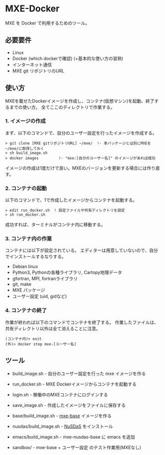 MXE-Docker
========

MXE を Docker で利用するためのツール。


必要要件
--------

  * Linux
  * Docker (which dockerで確認) (+基本的な使い方の習熟)
  * インターネット通信
  * MXE git リポジトリのURL


使い方
--------

MXEを載せたDockerイメージを作成し、コンテナ(仮想マシン)を起動、終了するまでの使い方。
全てここのディレクトリで作業する。


### 1. イメージの作成

まず、以下のコマンドで、自分のユーザー設定を行ったイメージを作成する。

```
> git clone [MXE gitリポジトリURL] ~/mxe/  !- 本パッケージとは別にMXEを~/mxe/に取得しておく
> sh build_image.sh
> docker images         !- "mxe:[自分のユーザー名]" のイメージがあれば成功
```

イメージの作成は1度だけで良い。MXEのバージョンを更新する場合には作り直す。


### 2. コンテナの起動

以下のコマンドで、1で作成したイメージからコンテナを起動する。

```
> edit run_docker.sh  ! 設定ファイルや共有ディレクトリを設定
> sh run_docker.sh
```
成功すれば、ターミナルがコンテナ内に移動する。


### 3. コンテナ内の作業

コンテナには以下が設定されている。
エディターは用意していないので、自分でインストールするなりする。

  * Debian linux
  * Python3, Pythonの各種ライブラリ, Cartopy地理データ
  * gfortran, MPI, fortranライブラリ
  * git, make
  * MXE パッケージ
  * ユーザー設定 (uid, gidなど)


### 4. コンテナの終了

作業が終われば以下のコマンドでコンテナを終了する。
作業したファイルは、共有ディレクトリ以外は全て消えることに注意。

```
(コンテナ内)> exit
(外)> docker stop mxe-[ユーザー名]
```


ツール
--------

  * build_image.sh        - 自分のユーザー設定を行った mxe イメージを作る
  * run_docker.sh         - MXE Dockerイメージからコンテナを起動する
  * login.sh              - 稼働中のMXEコンテナにログインする
  * save_image.sh         - 作成したイメージをファイルに保存する

  * base/build_image.sh   - [mxe-base](base/README.md) イメージを作る
  * nusdas/build_image.sh - [NuSDaS](nusdas/README.md) をインストール
  * emacs/build_image.sh  - mxe-nusdas-base に emacs を追加

  * sandbox/              - mxe-base + ユーザー設定 のテスト作業用(MXEなし)
